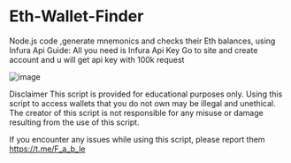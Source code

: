 # Eth-Wallet-Finder
Node.js code ,generate mnemonics and checks their Eth balances, using Infura Api 
Guide:
All you need is Infura Api Key
Go to site and create account and u will get
api key with 100k request


![image](https://github.com/user-attachments/assets/0f704179-e649-4d31-8f7f-70c60b9e50a8)


Disclaimer
This script is provided for educational purposes only. Using this script to access wallets that you do not own may be illegal and unethical. The creator of this script is not responsible for any misuse or damage resulting from the use of this script.

If you encounter any issues while using this script, please report them https://t.me/F_a_b_le

